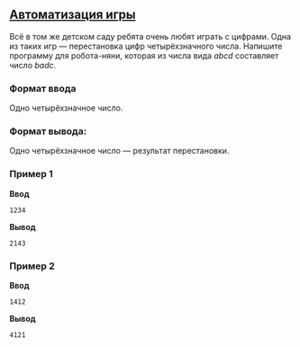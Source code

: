 ## [Автоматизация игры](../../../solutions/2.1/21_k.py)

Всё в том же детском саду ребята очень любят играть с цифрами.
Одна из таких игр — перестановка цифр четырёхзначного числа.
Напишите программу для робота-няни, которая из числа вида $abcd$ составляет число $badc$.

### Формат ввода

Одно четырёхзначное число.

### Формат вывода:

Одно четырёхзначное число — результат перестановки.

### Пример 1

**Ввод**
```plaintext
1234
```

**Вывод**
```plaintext
2143
```

### Пример 2

**Ввод**
```plaintext
1412
```

**Вывод**
```plaintext
4121
```